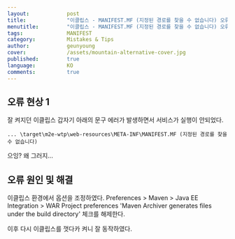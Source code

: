 ```yaml
---
layout:            post
title:             "이클립스 - MANIFEST.MF (지정된 경로를 찾을 수 없습니다) 오류"
menutitle:         "이클립스 - MANIFEST.MF (지정된 경로를 찾을 수 없습니다) 오류"
tags:              MANIFEST
category:          Mistakes & Tips
author:            geunyoung
cover:             /assets/mountain-alternative-cover.jpg
published:         true
language:          KO
comments:          true
---
```


## 오류 현상 1

잘 켜지던 이클립스 갑자기 아래의 문구 에러가 발생하면서 서비스가 실행이 안되었다.

```text
... \target\m2e-wtp\web-resources\META-INF\MANIFEST.MF (지정된 경로를 찾을 수 없습니다)

```

으잉? 왜 그러지...

## 오류 원인 및 해결

이클립스 환경에서 옵션을 조정하였다.
Preferences > Maven > Java EE Integration > WAR Project preferences
'Maven Archiver generates files under the build directory' 체크를 해제한다.

이후 다시 이클립스를 껏다카 켜니 잘 동작하였다.

